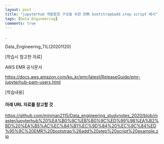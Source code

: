 ```yaml
---
layout: post
title: "jupyterhub 개발환경 구성을 위한 EMR bootstrap&add step script 예시"
tags: [Data Engineering]
comments: true
---
```


.

Data_Engineering_TIL(20201120)

[학습시 참고한 자료]

AWS EMR 공식문서

https://docs.aws.amazon.com/ko_kr/emr/latest/ReleaseGuide/emr-jupyterhub-pam-users.html

[학습내용]

#### 아래 URL 자료를 참고할 것 

https://github.com/minman2115/Data_engineering_studynotes_2020/blob/master/jupyterhub%20%EA%B0%9C%EB%B0%9C%ED%99%98%EA%B2%BD%20%EA%B5%AC%EC%84%B1%EC%9D%84%20%EC%9C%84%ED%95%9C%20EMR%20bootstrap%26add%20step%20script%20example.zip